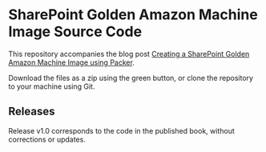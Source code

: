 # SharePoint Golden Amazon Machine Image Source Code

This repository accompanies the blog post [Creating a SharePoint Golden Amazon Machine Image using Packer](https://dev.to/kogermd).

Download the files as a zip using the green button, or clone the repository to your machine using Git.

## Releases
Release v1.0 corresponds to the code in the published book, without corrections or updates.